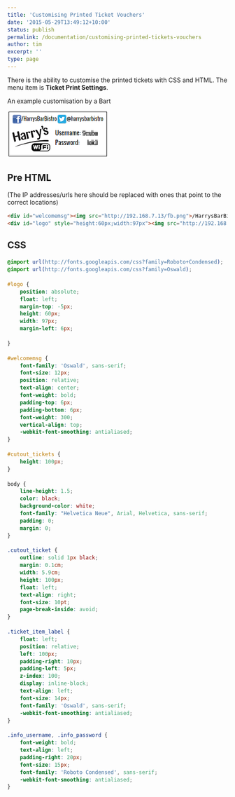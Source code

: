 ```yaml
---
title: 'Customising Printed Ticket Vouchers'
date: '2015-05-29T13:49:12+10:00'
status: publish
permalink: /documentation/customising-printed-tickets-vouchers
author: tim
excerpt: ''
type: page
---
```

There is the ability to customise the printed tickets with CSS and HTML. The menu item is **Ticket Print Settings**.

An example customisation by a Bart

![](./images/harry_example_ticket.png)

## Pre HTML
(The IP addresses/urls here should be replaced with ones that point to the correct locations)

```html
<div id="welcomemsg"><img src="http://192.168.7.13/fb.png">/HarrysBarBistro <img src="http://192.168.7.13/tw.png">@harrysbarbistro</div>
<div id="logo" style="height:60px;width:97px"><img src="http://192.168.7.13/wifi.png"></div>
```

## CSS
```css
@import url(http://fonts.googleapis.com/css?family=Roboto+Condensed);
@import url(http://fonts.googleapis.com/css?family=Oswald);

#logo {
    position: absolute;
    float: left;
    margin-top: -5px;
    height: 60px;
    width: 97px;
    margin-left: 6px;

}

#welcomemsg {
    font-family: 'Oswald', sans-serif;
    font-size: 12px;
    position: relative;
    text-align: center;
    font-weight: bold;
    padding-top: 6px;
    padding-bottom: 6px;
    font-weight: 300;
    vertical-align: top;
    -webkit-font-smoothing: antialiased;
}

#cutout_tickets {
    height: 100px;
}

body {
    line-height: 1.5;
    color: black;
    background-color: white;
    font-family: "Helvetica Neue", Arial, Helvetica, sans-serif;
    padding: 0;
    margin: 0;
}

.cutout_ticket {
    outline: solid 1px black;
    margin: 0.1cm;
    width: 5.9cm;
    height: 100px;
    float: left;
    text-align: right;
    font-size: 10pt;
    page-break-inside: avoid;
}

.ticket_item_label {
    float: left;
    position: relative;
    left: 100px;
    padding-right: 10px;
    padding-left: 5px;
    z-index: 100;
    display: inline-block;
    text-align: left;
    font-size: 14px;
    font-family: 'Oswald', sans-serif;
    -webkit-font-smoothing: antialiased;
}

.info_username, .info_password {
    font-weight: bold;
    text-align: left;
    padding-right: 20px;
    font-size: 15px;
    font-family: 'Roboto Condensed', sans-serif;
    -webkit-font-smoothing: antialiased;
}
```
